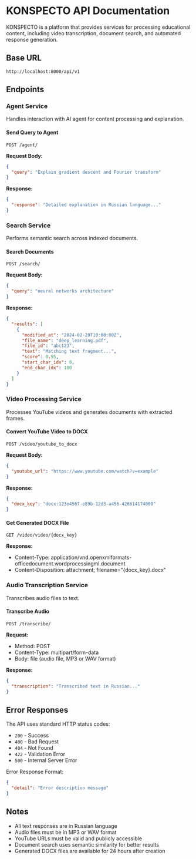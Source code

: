 # KONSPECTO API Documentation

KONSPECTO is a platform that provides services for processing educational content, including video transcription, document search, and automated response generation.

## Base URL

```
http://localhost:8000/api/v1
```

## Endpoints

### Agent Service

Handles interaction with AI agent for content processing and explanation.

#### Send Query to Agent

```http
POST /agent/
```

**Request Body:**

```json
{
  "query": "Explain gradient descent and Fourier transform"
}
```

**Response:**

```json
{
  "response": "Detailed explanation in Russian language..."
}
```

### Search Service

Performs semantic search across indexed documents.

#### Search Documents

```http
POST /search/
```

**Request Body:**

```json
{
  "query": "neural networks architecture"
}
```

**Response:**

```json
{
  "results": [
    {
      "modified_at": "2024-02-20T10:00:00Z",
      "file_name": "deep_learning.pdf",
      "file_id": "abc123",
      "text": "Matching text fragment...",
      "score": 0.95,
      "start_char_idx": 0,
      "end_char_idx": 100
    }
  ]
}
```

### Video Processing Service

Processes YouTube videos and generates documents with extracted frames.

#### Convert YouTube Video to DOCX

```http
POST /video/youtube_to_docx
```

**Request Body:**

```json
{
  "youtube_url": "https://www.youtube.com/watch?v=example"
}
```

**Response:**

```json
{
  "docx_key": "docx:123e4567-e89b-12d3-a456-426614174000"
}
```

#### Get Generated DOCX File

```http
GET /video/video/{docx_key}
```

**Response:**

- Content-Type: application/vnd.openxmlformats-officedocument.wordprocessingml.document
- Content-Disposition: attachment; filename="{docx_key}.docx"

### Audio Transcription Service

Transcribes audio files to text.

#### Transcribe Audio

```http
POST /transcribe/
```

**Request:**

- Method: POST
- Content-Type: multipart/form-data
- Body: file (audio file, MP3 or WAV format)

**Response:**

```json
{
  "transcription": "Transcribed text in Russian..."
}
```

## Error Responses

The API uses standard HTTP status codes:

- `200` - Success
- `400` - Bad Request
- `404` - Not Found
- `422` - Validation Error
- `500` - Internal Server Error

Error Response Format:

```json
{
  "detail": "Error description message"
}
```

## Notes

- All text responses are in Russian language
- Audio files must be in MP3 or WAV format
- YouTube URLs must be valid and publicly accessible
- Document search uses semantic similarity for better results
- Generated DOCX files are available for 24 hours after creation
